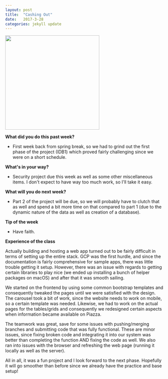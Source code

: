 ```yaml
---
layout: post
title:  "Cashing Out"
date:   2017-3-28
categories: jekyll update
---
```


<img src="/assets/profpic.JPG" width="300">

**What did you do this past week?**

- First week back from spring break, so we had to grind out the first phase of the project (IDB1) which proved fairly challenging since we were on a short schedule. 

**What's in your way?**

- Security project due this week as well as some other miscellaneous items. I don't expect to have way too much work, so I'll take it easy.

**What will you do next week?**

- Part 2 of the project will be due, so we will probably have to clutch that as well and spend a bit more time on that compared to part 1 (due to the dynamic nature of the data as well as creation of a database).

**Tip of the week**

- Have faith.

**Experience of the class**

Actually building and hosting a web app turned out to be fairly difficult in terms of setting up the entire stack. GCP was the first hurdle, and since the documentation is fairly comprehensive for sample apps, there was little trouble getting it setup. However, there was an issue with regards to getting certain libraries to play nice (we ended up installing a bunch of helper packages on macOS) and after that it was smooth sailing.

We started on the frontend by using some common bootstrap templates and consequently tweaked the pages until we were satisfied with the design. The carousel took a bit of work, since the website needs to work on mobile, so a certain template was needed. Likewise, we had to work on the actual pages for the tables/grids and consequently we redesigned certain aspects when information became available on Piazza.

The teamwork was great, save for some issues with pushing/merging branches and submitting code that was fully functional. These are minor issues, since fixing broken code and integrating it into our system was better than completing the function AND fixing the code as well. We also ran into issues with the browser and refreshing the web page (running it locally as well as the server).

All in all, it was a fun project and I look forward to the next phase. Hopefully it will go smoother than before since we already have the practice and base setup!
